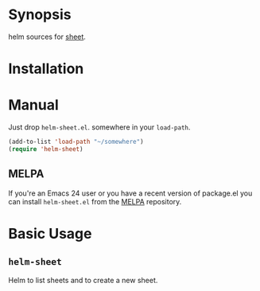 # Synopsis

helm sources for [sheet](https://github.com/oscardelben/sheet).

# Installation
#
# Manual

Just drop `helm-sheet.el`. somewhere in your `load-path`.

```lisp
(add-to-list 'load-path "~/somewhere")
(require 'helm-sheet)
```

## MELPA

If you're an Emacs 24 user or you have a recent version of package.el
you can install `helm-sheet.el` from the [MELPA](http://melpa.milkbox.net/) repository.

# Basic Usage

## `helm-sheet`

Helm to list sheets and to create a new sheet.
